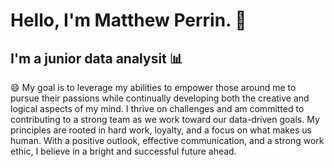 # Hello, I'm Matthew Perrin. 👋

## I'm a junior data analysit 📊

 😄 My goal is to leverage my abilities to empower those around me to pursue their passions while continually developing both the creative and logical aspects of my mind. I thrive on challenges and am committed to contributing to a strong team as we work toward our data-driven goals. My principles are rooted in hard work, loyalty, and a focus on what makes us human. With a positive outlook, effective communication, and a strong work ethic, I believe in a bright and successful future ahead.
<!--
**Matt-perrin/Matt-perrin** is a ✨ _special_ ✨ repository because its `README.md` (this file) appears on your GitHub profile.

Here are some ideas to get you started:

- 🔭 I’m currently working on ...
- 🌱 I’m currently learning ...
- 👯 I’m looking to collaborate on ...
- 🤔 I’m looking for help with ...
- 💬 Ask me about ...
- 📫 How to reach me: ...
- 😄 Pronouns: ...
- ⚡ Fun fact: ...
-->
